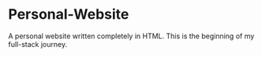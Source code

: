 # Personal-Website
A personal website written completely in HTML. This is the beginning of my full-stack journey.
